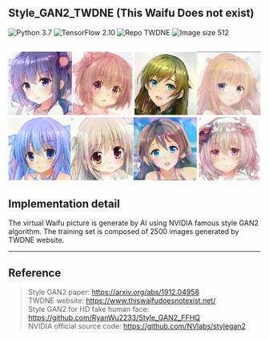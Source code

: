 ## Style_GAN2_TWDNE (This Waifu Does not exist)
![Python 3.7](https://img.shields.io/badge/python-3.7-green.svg?style=plastic)
![TensorFlow 2.10](https://img.shields.io/badge/tensorflow-2.10-green.svg?style=plastic)
![Repo TWDNE](https://img.shields.io/badge/Repository-TWDNE-green.svg?style=plastic)
![Image size 512](https://img.shields.io/badge/Image_size-512x512-green.svg?style=plastic)  
 
![Result_1](./Images/result_6.png)   
----
## Implementation detail  
The virtual Waifu picture is generate by AI using NVIDIA famous style GAN2 algorithm. The training set is composed of 2500 images generated by TWDNE website.


----
## Reference  
> Style GAN2 paper: https://arxiv.org/abs/1912.04958  
> TWDNE website: https://www.thiswaifudoesnotexist.net/  
> Style GAN2 for HD fake human face: https://github.com/RyanWu2233/Style_GAN2_FFHQ  
> NVIDIA official source code: https://github.com/NVlabs/stylegan2  


